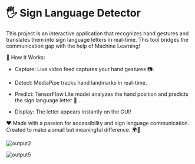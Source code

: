 # 🖐️ Sign Language Detector 

This project is an interactive application that recognizes hand gestures and translates them into sign language letters in real-time. This tool bridges the communication gap with the help of Machine Learning! 


🎯 How It Works:      
- Capture: Live video feed captures your hand gestures 📷.      

- Detect: MediaPipe tracks hand landmarks in real-time.      

- Predict: TensorFlow Lite model analyzes the hand position and predicts the sign language letter 🧠 .          

- Display: The letter appears instantly on the GUI!      

❤️ Made with a passion for accessibility and sign language communication.      
Created to make a small but meaningful difference. 🌍🤗

![output2](https://github.com/user-attachments/assets/041c9193-121f-449b-ad36-61325464d862)    

![output5](https://github.com/user-attachments/assets/5d3491b1-6a10-4566-b454-5e1f13e562d4)
